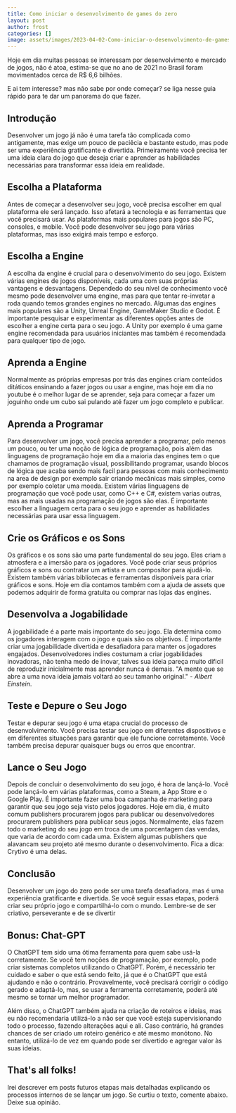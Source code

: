 ```yaml
---
title: Como iniciar o desenvolvimento de games do zero
layout: post
author: frost
categories: []
image: assets/images/2023-04-02-Como-iniciar-o-desenvolvimento-de-games-do-zero/title.png
---
```


Hoje em dia muitas pessoas se interessam por desenvolvimento e mercado de jogos, não é atoa, estima-se que no ano de 2021 no Brasil foram movimentados cerca de R$ 6,6 bilhões.

E ai tem interesse? mas não sabe por onde começar? se liga nesse guia rápido para te dar um panorama do que fazer.

## Introdução

Desenvolver um jogo já não é uma tarefa tão complicada como antigamente, mas exige um pouco de paciêcia e bastante estudo, mas pode ser uma experiência gratificante e divertida. Primeiramente você precisa ter uma ideia clara do jogo que deseja criar e aprender as habilidades necessárias para transformar essa ideia em realidade.


## Escolha a Plataforma

Antes de começar a desenvolver seu jogo, você precisa escolher em qual plataforma ele será lançado. Isso afetará a tecnologia e as ferramentas que você precisará usar. As plataformas mais populares para jogos são PC, consoles, e mobile. Você pode desenvolver seu jogo para várias plataformas, mas isso exigirá mais tempo e esforço.

## Escolha a Engine

A escolha da engine é crucial para o desenvolvimento do seu jogo. Existem várias engines de jogos disponíveis, cada uma com suas próprias vantagens e desvantagens. Dependedo do seu nível de conhecimento você mesmo pode desenvolver uma engine, mas para que tentar re-invetar a roda quando temos grandes engines no mercado. Algumas das engines mais populares são a Unity, Unreal Engine, GameMaker Studio e Godot. É importante pesquisar e experimentar as diferentes opções antes de escolher a engine certa para o seu jogo. A Unity por exemplo é uma game engine recomendada para usuários iniciantes mas também é recomendada para qualquer tipo de jogo.

## Aprenda a Engine

Normalmente as próprias empresas por trás das engines criam conteúdos ditáticos ensinando a fazer jogos ou usar a engine, mas hoje em dia no youtube é o melhor lugar de se aprender, seja para começar a fazer um joguinho onde um cubo sai pulando até fazer um jogo completo e publicar. 

## Aprenda a Programar

Para desenvolver um jogo, você precisa aprender a programar, pelo menos um pouco, ou ter uma noção de lógica de programação, pois além das linguagens de programação hoje em dia a maioria das engines tem o que chamamos de programação visual, possibilitando programar, usando blocos de lógica que acaba sendo mais facil para pessoas com mais conhecimento na area de design por exemplo sair criando mecânicas mais simples, como por exemplo coletar uma moeda. Existem várias linguagens de programação que você pode usar, como C++ e C#, existem varias outras, mas as mais usadas na programação de jogos são elas. É importante escolher a linguagem certa para o seu jogo e aprender as habilidades necessárias para usar essa linguagem.

## Crie os Gráficos e os Sons

Os gráficos e os sons são uma parte fundamental do seu jogo. Eles criam a atmosfera e a imersão para os jogadores. Você pode criar seus próprios gráficos e sons ou contratar um artista e um compositor para ajudá-lo. Existem também várias bibliotecas e ferramentas disponíveis para criar gráficos e sons. Hoje em dia contamos também com a ajuda de assets que podemos adquirir de forma gratuita ou comprar nas lojas das engines.

## Desenvolva a Jogabilidade

A jogabilidade é a parte mais importante do seu jogo. Ela determina como os jogadores interagem com o jogo e quais são os objetivos. É importante criar uma jogabilidade divertida e desafiadora para manter os jogadores engajados. Desenvolvedores indies costumam a criar jogabilidades inovadoras, não tenha medo de inovar, talves sua ideia pareça muito dificil de reproduzir inicialmente mas aprender nunca é demais. 
"A mente que se abre a uma nova ideia jamais voltará ao seu tamanho original." - *Albert Einstein*.

## Teste e Depure o Seu Jogo

Testar e depurar seu jogo é uma etapa crucial do processo de desenvolvimento. Você precisa testar seu jogo em diferentes dispositivos e em diferentes situações para garantir que ele funcione corretamente. Você também precisa depurar quaisquer bugs ou erros que encontrar.

## Lance o Seu Jogo

Depois de concluir o desenvolvimento do seu jogo, é hora de lançá-lo. Você pode lançá-lo em várias plataformas, como a Steam, a App Store e o Google Play. É importante fazer uma boa campanha de marketing para garantir que seu jogo seja visto pelos jogadores. Hoje em dia, é muito comum publishers procurarem jogos para publicar ou desenvolvedores procurarem publishers para publicar seus jogos. Normalmente, elas fazem todo o marketing do seu jogo em troca de uma porcentagem das vendas, que varia de acordo com cada uma. Existem algumas publishers que alavancam seu projeto até mesmo durante o desenvolvimento. Fica a dica: Crytivo é uma delas.

## Conclusão

Desenvolver um jogo do zero pode ser uma tarefa desafiadora, mas é uma experiência gratificante e divertida. Se você seguir essas etapas, poderá criar seu próprio jogo e compartilhá-lo com o mundo. Lembre-se de ser criativo, perseverante e de se divertir

## Bonus: Chat-GPT

O ChatGPT tem sido uma ótima ferramenta para quem sabe usá-la corretamente. Se você tem noções de programação, por exemplo, pode criar sistemas completos utilizando o ChatGPT. Porém, é necessário ter cuidado e saber o que está sendo feito, já que é o ChatGPT que está ajudando e não o contrário. Provavelmente, você precisará corrigir o código gerado e adaptá-lo, mas, se usar a ferramenta corretamente, poderá até mesmo se tornar um melhor programador.

Além disso, o ChatGPT também ajuda na criação de roteiros e ideias, mas eu não recomendaria utilizá-lo a não ser que você esteja supervisionando todo o processo, fazendo alterações aqui e ali. Caso contrário, há grandes chances de ser criado um roteiro genérico e até mesmo monótono. No entanto, utilizá-lo de vez em quando pode ser divertido e agregar valor às suas ideias.

## That's all folks!

Irei descrever em posts futuros etapas mais detalhadas explicando os processos internos de se lançar um jogo. Se curtiu o texto, comente abaixo. Deixe sua opinião.